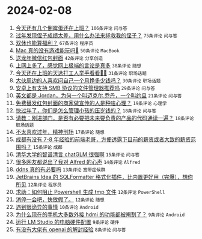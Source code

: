 # 2024-02-08

1. [今天还有几个倒霉蛋还在上班？](https://www.v2ex.com/t/1014987) `106条评论` `问与答`
1. [过年发现侄子成绩太差，用什么办法来拯救我的侄子？](https://www.v2ex.com/t/1014985) `75条评论` `问与答`
1. [双休也能算福利？](https://www.v2ex.com/t/1014980) `67条评论` `程序员`
1. [Mac 真的没有游戏能玩吗🥺](https://www.v2ex.com/t/1014981) `50条评论` `MacBook`
1. [送龙年微信红包封面](https://www.v2ex.com/t/1014999) `42条评论` `分享创造`
1. [上网上多了，感觉网上极端的言论是真多](https://www.v2ex.com/t/1014992) `38条评论` `随想`
1. [今天还在上班的天选打工人举手看看🙋‍♂️](https://www.v2ex.com/t/1014998) `31条评论` `职场话题`
1. [大伙周边的人喜欢问自己一个月挣多少钱吗？](https://www.v2ex.com/t/1014991) `30条评论` `职场话题`
1. [安卓上有支持 SMB 协议的文件管理器推荐吗](https://www.v2ex.com/t/1015015) `29条评论` `问与答`
1. [英文都是 Jordan，为何一个叫迈克尔.乔丹，一个叫约旦](https://www.v2ex.com/t/1015045) `21条评论` `问与答`
1. [免费替发红包封面的商家做宣传的人是种啥心理？](https://www.v2ex.com/t/1015010) `19条评论` `心理学`
1. [快过年了，你们是怎么管理小孩的压岁钱的？](https://www.v2ex.com/t/1014990) `18条评论` `问与答`
1. [请教：刚进部门，是否有必要把未来要负责的产品的代码通读一遍？](https://www.v2ex.com/t/1014988) `18条评论` `职场话题`
1. [不太喜欢过年，精神刑场](https://www.v2ex.com/t/1015023) `17条评论` `随想`
1. [成都有没有 7-8 年经验的前端老哥，方便透露下目前的薪资或者大致的薪资范围吗？](https://www.v2ex.com/t/1015008) `15条评论` `成都`
1. [清华大学的智谱清言 chatGLM 很强啊](https://www.v2ex.com/t/1015004) `15条评论` `问与答`
1. [很多网友都说出了我对 Alfred 的心声](https://www.v2ex.com/t/1014975) `14条评论` `Alfred`
1. [ddns 真的有必要吗](https://www.v2ex.com/t/1015003) `13条评论` `宽带症候群`
1. [JetBrains Idea 的 SQLFormatter 格式化插件，比内置更好用（完爆），想你所见](https://www.v2ex.com/t/1015039) `12条评论` `程序员`
1. [求助：如何阻止 Powershell 生成 tmp 文件](https://www.v2ex.com/t/1014989) `12条评论` `PowerShell`
1. [消停一会吧，快放假了。](https://www.v2ex.com/t/1014974) `12条评论` `随想`
1. [遇到很诡异的事情](https://www.v2ex.com/t/1015054) `10条评论` `Android`
1. [为什么现在的手机大多数外接 hdmi 的功能都被阉割了？](https://www.v2ex.com/t/1015040) `9条评论` `Android`
1. [运行 LM Studio 的电脑硬件配置](https://www.v2ex.com/t/1014994) `9条评论` `硬件`
1. [有没有大佬有 openai 的解封经验](https://www.v2ex.com/t/1015021) `8条评论` `问与答`
